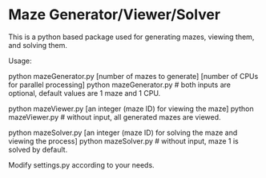# Maze Generator/Viewer/Solver
 This is a python based package used for generating mazes, viewing them, and solving them.

Usage:

python mazeGenerator.py [number of mazes to generate] [number of CPUs for parallel processing]
python mazeGenerator.py  # both inputs are optional, default values are 1 maze and 1 CPU.

python mazeViewer.py [an integer (maze ID) for viewing the maze]
python mazeViewer.py  # without input, all generated mazes are viewed.

python mazeSolver.py [an integer (maze ID) for solving the maze and viewing the process]
python mazeSolver.py  # without input, maze 1 is solved by default.

Modify settings.py according to your needs.